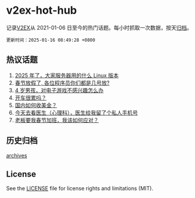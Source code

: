 # v2ex-hot-hub

 记录[V2EX](https://www.v2ex.com/)从 2021-01-06 日至今的热门话题。每小时抓取一次数据，按天[归档](archives)。

`更新时间：2025-01-16 08:49:28 +0800`

## 热议话题

1. [2025 年了，大家服务器用的什么 Linux 版本](https://www.v2ex.com/t/1105283)
1. [春节放假了, 各位程序员你们都是几号放?](https://www.v2ex.com/t/1105159)
1. [4 岁男孩，对电子游戏不感兴趣怎么办](https://www.v2ex.com/t/1105276)
1. [开车很累吗？](https://www.v2ex.com/t/1105354)
1. [国内如何收美金？](https://www.v2ex.com/t/1105193)
1. [今天去看医生（心理科），医生给我留了个私人手机号](https://www.v2ex.com/t/1105339)
1. [老板要我春节加班，我该如何应对？](https://www.v2ex.com/t/1105225)

## 历史归档

[archives](archives)

## License

See the [LICENSE](LICENSE) file for license rights and limitations (MIT).
